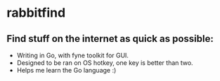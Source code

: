 # rabbitfind
## Find stuff on the internet as quick as possible:
* Writing in Go, with fyne toolkit for GUI.
* Designed to be ran on OS hotkey, one key is better than two.
* Helps me learn the Go language :)

